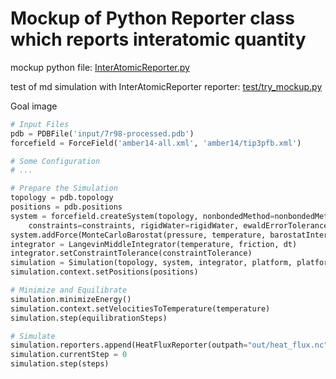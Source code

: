 # Mockup of Python Reporter class which reports interatomic quantity

mockup python file: [InterAtomicReporter.py](./InterAtomicReporter.py)

test of md simulation with InterAtomicReporter reporter: [test/try_mockup.py](./test/test_interatomic_reporter.py)

Goal image
```python
# Input Files
pdb = PDBFile('input/7r98-processed.pdb')
forcefield = ForceField('amber14-all.xml', 'amber14/tip3pfb.xml')

# Some Configuration
# ...

# Prepare the Simulation
topology = pdb.topology
positions = pdb.positions
system = forcefield.createSystem(topology, nonbondedMethod=nonbondedMethod, nonbondedCutoff=nonbondedCutoff,
    constraints=constraints, rigidWater=rigidWater, ewaldErrorTolerance=ewaldErrorTolerance)
system.addForce(MonteCarloBarostat(pressure, temperature, barostatInterval))
integrator = LangevinMiddleIntegrator(temperature, friction, dt)
integrator.setConstraintTolerance(constraintTolerance)
simulation = Simulation(topology, system, integrator, platform, platformProperties)
simulation.context.setPositions(positions)

# Minimize and Equilibrate
simulation.minimizeEnergy()
simulation.context.setVelocitiesToTemperature(temperature)
simulation.step(equilibrationSteps)

# Simulate
simulation.reporters.append(HeatFluxReporter(outpath="out/heat_flux.nc", interval=1000, decomp=True, cutoff=1.0*nanometer))
simulation.currentStep = 0
simulation.step(steps)
```